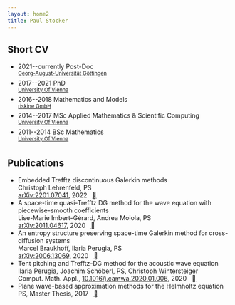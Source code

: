 ```yaml
---
layout: home2
title: Paul Stocker
---
```


Short CV
------------

  * 2021--currently Post-Doc  
  <sup>[Georg-August-Universität Göttingen](https://www.uni-goettingen.de/en/630954.html)</sup>
  * 2017--2021 PhD  
  <sup>[University Of Vienna](https://npde.tuwien.ac.at/)</sup>
  * 2016--2018 Mathematics and Models  
  <sup>[riskine GmbH](https://riskine.com)</sup>
  * 2014--2017 MSc Applied Mathematics & Scientific Computing  
  <sup>[University Of Vienna](https://mathematik.univie.ac.at/)</sup>
  * 2011--2014 BSc Mathematics  
  <sup>[University Of Vienna](https://mathematik.univie.ac.at/)</sup>

Publications
------------
  * Embedded Trefftz discontinuous Galerkin methods   
Christoph Lehrenfeld, PS   
[arXiv:2201.07041](https://arxiv.org/abs/2201.07041), 2022 &nbsp; []( https://arxiv.org/pdf/2201.07041.pdf)
  * A space-time quasi-Trefftz DG method for the wave equation with piecewise-smooth coefficients  
Lise-Marie Imbert-Gérard, Andrea Moiola, PS  
[arXiv:2011.04617](https://arxiv.org/abs/2011.04617), 2020 &nbsp; [](https://arxiv.org/pdf/2011.04617.pdf)
  * An entropy structure preserving space-time Galerkin method for cross-diffusion systems  
Marcel Braukhoff, Ilaria Perugia, PS  
[arXiv:2006.13069](https://arxiv.org/abs/2006.13069), 2020 &nbsp; [](https://arxiv.org/pdf/2006.13069.pdf)
  * Tent pitching and Trefftz-DG method for the acoustic wave equation  
Ilaria Perugia, Joachim Schöberl, PS, Christoph Wintersteiger   
Comput. Math. Appl., [10.1016/j.camwa.2020.01.006](https://doi.org/10.1016/j.camwa.2020.01.006), 2020 &nbsp; [](https://arxiv.org/pdf/1907.02367.pdf)
  *  Plane wave-based approximation methods for the Helmholtz equation  
PS,  Master Thesis, 2017 &nbsp; [](http://othes.univie.ac.at/47577/)


